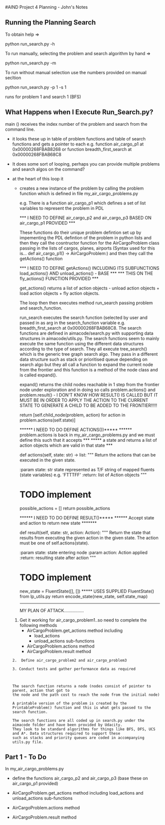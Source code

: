 #AIND Project 4 Planning - John's Notes




Running the Planning Search
---------------------------

To obtain help =>

python run_search.py -h


To run manually, selecting the problem and search algorithm by hand =>

python run_search.py -m

To run without manual selection use the numbers provided on manual secltion 

python run_search.py -p 1 -s 1 

runs for problem 1 and search 1 (BFS)


What Happens when I Execute Run_Search.py?
------------------------------------------
main () receives the index number of the problem and search from the command line.
  - it looks these up in table of problem functions and table of search functions and gets a pointer to each 
     e.g. function air_cargo_p1 at 0x00000268FBAB8268 or function breadth_first_search at 0x00000268FBAB68C8
  - It does some sort of looping, perhaps you can provide multiple problems and search algos on the command?
  - at the heart of this loop it
      - creates a new instance of the problem by calling the problem function which is defined
        in file my_air_cargo_problems.py 
        
        e.g. There is a function air_cargo_p1 which defines a set of list variables to represent the problem
        in PDL
        
        *** I NEED TO DEFINE air_cargo_p2 and air_cargo_p3 BASED ON air_cargo_p1 PROVIDED ***
        
        These functions do their unique problem defintion set up by impementing the PDL defintion of the problem 
        in python lists and then they call the cosntructor function for the AirCargoProblem class passing in the lists 
        of cargos, planes, airports (Syntax used for this is... def air_cargo_p1() -> AirCargoProblem:) and then 
        they call the getActions() function
       
        *** I NEED TO DEFINE getActions() INCLUDING ITS SUBFUNCTIONS load_actions() AND unload_actions() - BASE ***
        *** THIS ON THE fly_actions() FUNCTION PROVIDED                                                         ***

        get_actions() returns a list of action objects - unload action objects + load action objects + fly action objects.

        The loop then then executes method run_search passing problem and  search_function.
        
        run_search executes the search function (selected by user and passed in as arg in the search_function variable 
        e.g. breadth_first_search at 0x00000268FBAB68C8. The search functions are defined in aimacode/search.py with 
        supporting data structures in aimacode/utils.py. The search functions seem to mainly execute the same 
        function using the different data structures according to the type of search. They all execute tree_search() 
        which is the generic tree graph search algo. They pass in a different data structure such as stack or prioritised 
        queue depending on search algo but they all call a function to expand the current node from the frontier and this 
        function is a method of the node class and is called expand(). 
        
        expand() returns the child nodes reachable in 1 step from the frontier node under exploration and in doing so 
        calls problem.actions() and problem.result() - I DON'T KNOW HOW RESULT() IS CALLED BUT IT MUST BE IN ORDER TO
        APPLY THE ACTION TO THE CURRENT STATE TO GENERATE A CHILD TO BE ADDED TO THE FRONTIER!!!!!
        
        return [self.child_node(problem, action)
                for action in problem.actions(self.state)]
        
        ****** I NEED TO DO DEFINE ACTIONS())*****
        ****** problem.actions is back in my_air_cargo_problems.py and we must define this such that it accepts ***
        *****  a state and returns a list of action objects which are valid in that state                        ***
        
         def actions(self, state: str) -> list:
        """ Return the actions that can be executed in the given state.

        :param state: str
            state represented as T/F string of mapped fluents (state variables)
            e.g. 'FTTTFF'
        :return: list of Action objects
        """
        # TODO implement
        possible_actions = []
        return possible_actions
        
        ****** I NEED TO DO DEFINE RESULT()*****
        ****** Accept state and action to return new state *******
        
         def result(self, state: str, action: Action):
        """ Return the state that results from executing the given
        action in the given state. The action must be one of
        self.actions(state).

        :param state: state entering node
        :param action: Action applied
        :return: resulting state after action
        """
        # TODO implement
        new_state = FluentState([], [])      ***** USES SUPPLIED FluentState() from lp_utils.py
        return encode_state(new_state, self.state_map)
        
        **********************************
        
        MY PLAN OF ATTACK................
        
       1. Get it working for air_cargo_problem1..so need to complete the following methods
            - AirCargoProblem.get_actions method including 
                - load_actions
                - unload_actions sub-functions 
            - AirCargoProblem.actions method 
            - AirCargoProblem.result method 
        
        2.  Define air_cargo_problem2 and air_cargo_problem3
        
        3. Conduct tests and gather performance data as required
        
        
        
        The search function returns a node (nodes consist of pointer to parent, action that got to 
        the node and the path cost to reach the node from the initial node)

        A printable version of the problem is created by the PrintableProblem() function and this is what gets passed to the
        search function.

        The search functions are all coded up in search.py under the aimacode folder and have been provided by Udacity.
        They look to be standard algorithms for things like BFS, DFS, UCS and A*. Data structures required to support these
        such as stacks and priority queues are coded in accompanying utils.py file.
        
        
        
        
        

Part 1 - To Do
---------------
In my_air_cargo_problems.py 
 - define the functions air_cargo_p2 and air_cargo_p3 (base these on air_cargo_p1 provided)

 - AirCargoProblem.get_actions method including load_actions and unload_actions sub-functions 
 - AirCargoProblem.actions method 
 - AirCargoProblem.result method 






